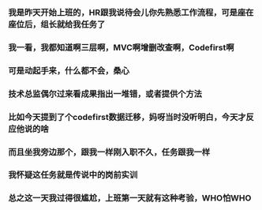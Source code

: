 ### 我是昨天开始上班的，HR跟我说待会儿你先熟悉工作流程，可是座在座位后，组长就给我任务了
### 我一看，我都知道啊三层啊，MVC啊增删改查啊，Codefirst啊
### 可是动起手来，什么都不会，桑心
### 技术总监偶尔过来看成果指出一堆错，或者提供个方法
### 比如今天提到了个codefirst数据迁移，妈呀当时没听明白，今天才反应他说的啥
### 而且坐我旁边那个，跟我一样刚入职不久，任务跟我一样
### 我怀疑这任务就是传说中的岗前实训
### 总之这一天我过得很尴尬，上班第一天就有这种考验，WHO怕WHO

